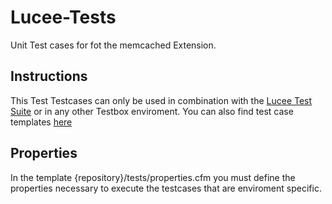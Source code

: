 Lucee-Tests
===========

Unit Test cases for fot the memcached Extension.

## Instructions
This Test Testcases can only be used in combination with the [Lucee Test Suite](https://bitbucket.org/lucee/lucee/src/5c2b5580c44172a82dfea173dc57e64085829ced/tests/?at=master) or in any other Testbox enviroment. You can also find test case templates [here](https://bitbucket.org/lucee/lucee/src/5c2b5580c44172a82dfea173dc57e64085829ced/tests/testcase-templates/?at=master)

## Properties
In the template {repository}/tests/properties.cfm you must define the properties necessary to execute the testcases that are enviroment specific.
